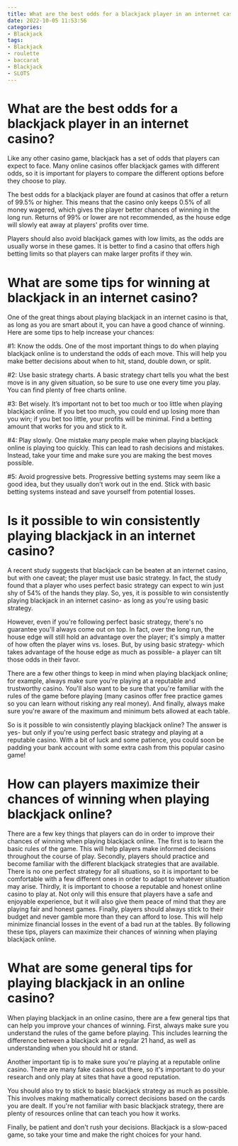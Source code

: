 ```yaml
---
title: What are the best odds for a blackjack player in an internet casino 
date: 2022-10-05 11:53:56
categories:
- Blackjack
tags:
- Blackjack
- roulette
- baccarat
- Blackjack
- SLOTS
---
```



#  What are the best odds for a blackjack player in an internet casino? 

Like any other casino game, blackjack has a set of odds that players can expect to face. Many online casinos offer blackjack games with different odds, so it is important for players to compare the different options before they choose to play.

The best odds for a blackjack player are found at casinos that offer a return of 99.5% or higher. This means that the casino only keeps 0.5% of all money wagered, which gives the player better chances of winning in the long run. Returns of 99% or lower are not recommended, as the house edge will slowly eat away at players' profits over time.

Players should also avoid blackjack games with low limits, as the odds are usually worse in these games. It is better to find a casino that offers high betting limits so that players can make larger profits if they win.

#  What are some tips for winning at blackjack in an internet casino? 

One of the great things about playing blackjack in an internet casino is that, as long as you are smart about it, you can have a good chance of winning. Here are some tips to help increase your chances:

#1: Know the odds. One of the most important things to do when playing blackjack online is to understand the odds of each move. This will help you make better decisions about when to hit, stand, double down, or split.

#2: Use basic strategy charts. A basic strategy chart tells you what the best move is in any given situation, so be sure to use one every time you play. You can find plenty of free charts online.

#3: Bet wisely. It’s important not to bet too much or too little when playing blackjack online. If you bet too much, you could end up losing more than you win; if you bet too little, your profits will be minimal. Find a betting amount that works for you and stick to it.

#4: Play slowly. One mistake many people make when playing blackjack online is playing too quickly. This can lead to rash decisions and mistakes. Instead, take your time and make sure you are making the best moves possible.

#5: Avoid progressive bets. Progressive betting systems may seem like a good idea, but they usually don’t work out in the end. Stick with basic betting systems instead and save yourself from potential losses.

#  Is it possible to win consistently playing blackjack in an internet casino?

A recent study suggests that blackjack can be beaten at an internet casino, but with one caveat; the player must use basic strategy. In fact, the study found that a player who uses perfect basic strategy can expect to win just shy of 54% of the hands they play. So, yes, it is possible to win consistently playing blackjack in an internet casino- as long as you're using basic strategy.

However, even if you're following perfect basic strategy, there's no guarantee you'll always come out on top. In fact, over the long run, the house edge will still hold an advantage over the player; it's simply a matter of how often the player wins vs. loses. But, by using basic strategy- which takes advantage of the house edge as much as possible- a player can tilt those odds in their favor.

There are a few other things to keep in mind when playing blackjack online; for example, always make sure you're playing at a reputable and trustworthy casino. You'll also want to be sure that you're familiar with the rules of the game before playing (many casinos offer free practice games so you can learn without risking any real money). And finally, always make sure you're aware of the maximum and minimum bets allowed at each table.

So is it possible to win consistently playing blackjack online? The answer is yes- but only if you're using perfect basic strategy and playing at a reputable casino. With a bit of luck and some patience, you could soon be padding your bank account with some extra cash from this popular casino game!

#  How can players maximize their chances of winning when playing blackjack online?

There are a few key things that players can do in order to improve their chances of winning when playing blackjack online. The first is to learn the basic rules of the game. This will help players make informed decisions throughout the course of play. Secondly, players should practice and become familiar with the different blackjack strategies that are available. There is no one perfect strategy for all situations, so it is important to be comfortable with a few different ones in order to adapt to whatever situation may arise. Thirdly, it is important to choose a reputable and honest online casino to play at. Not only will this ensure that players have a safe and enjoyable experience, but it will also give them peace of mind that they are playing fair and honest games. Finally, players should always stick to their budget and never gamble more than they can afford to lose. This will help minimize financial losses in the event of a bad run at the tables. By following these tips, players can maximize their chances of winning when playing blackjack online.

#  What are some general tips for playing blackjack in an online casino?

When playing blackjack in an online casino, there are a few general tips that can help you improve your chances of winning. First, always make sure you understand the rules of the game before playing. This includes learning the difference between a blackjack and a regular 21 hand, as well as understanding when you should hit or stand.

Another important tip is to make sure you're playing at a reputable online casino. There are many fake casinos out there, so it's important to do your research and only play at sites that have a good reputation.

You should also try to stick to basic blackjack strategy as much as possible. This involves making mathematically correct decisions based on the cards you are dealt. If you're not familiar with basic blackjack strategy, there are plenty of resources online that can teach you how it works.

Finally, be patient and don't rush your decisions. Blackjack is a slow-paced game, so take your time and make the right choices for your hand.